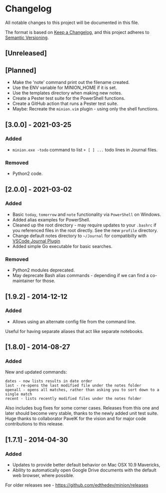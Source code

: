 # Changelog
All notable changes to this project will be documented in this file.

The format is based on [Keep a Changelog](https://keepachangelog.com/en/1.0.0/),
and this project adheres to [Semantic Versioning](https://semver.org/spec/v2.0.0.html).

## [Unreleased]


## [Planned]

+ Make the 'note' command print out the filename created.
+ Use the ENV variable for MINION_HOME if it is set.
+ Use the templates directory when making new notes.
+ Create a Pester test suite for the PowerShell functions.
+ Create a GitHub action that runs a Pester test suite.
+ Maybe: Recreate the `minion.vim` plugin - using only the shell functions.

## [3.0.0] - 2021-03-25

### Added

+ `minion.exe -todo` command to list `+ [ ] ...` todo lines in Journal files.

### Removed

+ Python2 code.

## [2.0.0] - 2021-03-02

### Added

+ Basic `today`, `tomorrow` and `note` functionality via `PowerShell` on Windows.
+ Added alias examples for PowerShell.
+ Cleaned up the root directory - may require updates to your `.bashrc` if you referenced files in the root directly. See the new `profile` directory.
+ Change default notes directory to `~/Journal` for compatibilty with [VSCode Journal Plugin][1]
+ Added simple Go executable for basic searches.

[1]: https://marketplace.visualstudio.com/items?itemName=pajoma.vscode-journal

### Removed

+ Python2 modules deprecated.
+ May deprecate Bash alias commands - depending if we can find a co-maintainer for those.

## [1.9.2] - 2014-12-12

### Added

+ Allows using an alternate config file from the command line.

Useful for having separate aliases that act like separate notebooks.

## [1.8.0] - 2014-08-27

### Added

New and updated commands:

```
dates - now lists results in date order
last - re-opens the last modified file under the notes folder
openall - opens all matches, rather than asking you to sort down to a single match
recent - lists recently modified files under the notes folder
```

Also includes bug fixes for some corner cases. Releases from this one and later should become very stable, thanks to the newly added unit test suite.
Huge thanks to collaborator PavelK for the vision and for major code contributions to this release.

## [1.7.1] - 2014-04-30

### Added 

+ Updates to provide better default behavior on Mac OSX 10.9 Mavericks,
+ Ability to automatically open Google Drive documents with the default web browser, where possible.

For older releases see - https://github.com/edthedev/minion/releases
